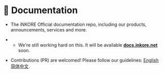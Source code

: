 # 🧾 Documentation

-   The iNKORE Official documentation repo, including our products, announcements, services and more.

-   -   We're still working hard on this. It will be available [**docs.inkore.net**](https://docs.inkore.net) soon.

-   Contributions (PR) are welcomed! Please follow our guidelines: [English](https://github.com/iNKORE-NET/Documentation/blob/main/CONTRIBUTING.en-US.md) [简体中文](https://github.com/iNKORE-NET/Documentation/blob/main/CONTRIBUTING.zh-CN.md).
